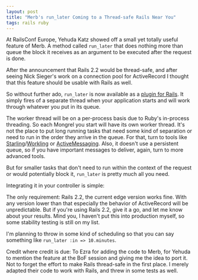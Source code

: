 ```yaml
---
layout: post
title: "Merb's run_later Coming to a Thread-safe Rails Near You"
tags: rails ruby
---
```

At RailsConf Europe, Yehuda Katz showed off a small yet totally useful feature of Merb. A method called `run_later` that does nothing more than queue the block it receives as an argument to be executed after the request is done.

After the announcement that Rails 2.2 would be thread-safe, and after seeing Nick Sieger's work on a connection pool for ActiveRecord I thought that this feature should be usable with Rails as well.

So without further ado, `run_later` is now available as a [plugin for Rails](http://github.com/mattmatt/run_later/tree/master). It simply fires of a separate thread when your application starts and will work through whatever you put in its queue.

The worker thread will be on a per-process basis due to Ruby's in-process threading. So each Mongrel you start will have its own worker thread. It's not the place to put long running tasks that need some kind of separation or need to run in the order they arrive in the queue. For that, turn to tools like [Starling](http://rubyforge.org/projects/starling/)/[Workling](http://github.com/purzelrakete/workling/tree) or [ActiveMessaging](http://code.google.com/p/activemessaging/). Also, it doesn't use a persistent queue, so if you have important messages to deliver, again, turn to more advanced tools.

But for smaller tasks that don't need to run within the context of the request or would potentially block it, `run_later` is pretty much all you need.

Integrating it in your controller is simple:

<script src="http://gist.github.com/13783.js"></script>

The only requirement: Rails 2.2, the current edge version works fine. With any version lower than that especially the behavior of ActiveRecord will be unpredictable. But if you're using Rails 2.2, give it a go, and let me know about your results. Mind you, I haven't put this into production myself, so some stability testing is still on my list.

I'm planning to throw in some kind of scheduling so that you can say something like `run_later :in => 10.minutes`.

Credit where credit is due: To Ezra for adding the code to Merb, for Yehuda to mention the feature at the BoF session and giving me the idea to port it. Not to forget the effort to make Rails thread-safe in the first place. I merely adapted their code to work with Rails, and threw in some tests as well.